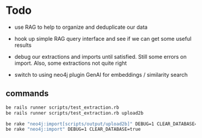 # Todo

- use RAG to help to organize and deduplicate our data
- hook up simple RAG query interface and see if we can get some useful results

- debug our extractions and imports until satisfied.  Still some errors on import.  Also, some extractions not quite right
- switch to using neo4j plugin GenAI for embeddings / similarity search

## commands
```bash
be rails runner scripts/test_extraction.rb
be rails runner scripts/test_extraction.rb upload2b

be rake "neo4j:import[scripts/output/upload2b]" DEBUG=1 CLEAR_DATABASE=true
be rake "neo4j:import" DEBUG=1 CLEAR_DATABASE=true
```
